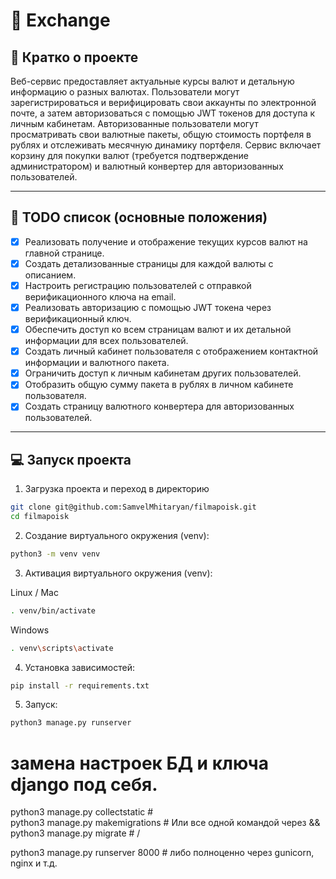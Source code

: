 # 📁 Exchange

## 📖 Кратко о проекте

Веб-сервис предоставляет актуальные курсы валют и детальную информацию о 
разных валютах. Пользователи могут зарегистрироваться и верифицировать свои 
аккаунты по электронной почте, а затем авторизоваться с помощью JWT токенов 
для доступа к личным кабинетам. Авторизованные пользователи могут просматривать
свои валютные пакеты, общую стоимость портфеля в рублях и отслеживать месячную 
динамику портфеля. Сервис включает корзину для покупки валют (требуется 
подтверждение администратором) и валютный конвертер для авторизованных пользователей.

---

## 🧾 TODO список (основные положения)

- [x] Реализовать получение и отображение текущих курсов валют на главной странице.
- [x] Создать детализованные страницы для каждой валюты с описанием.
- [x] Настроить регистрацию пользователей с отправкой верификационного ключа на email.
- [x] Реализовать авторизацию с помощью JWT токена через верификационный ключ.
- [x] Обеспечить доступ ко всем страницам валют и их детальной информации для всех пользователей.
- [x] Создать личный кабинет пользователя с отображением контактной информации и валютного пакета.
- [x] Ограничить доступ к личным кабинетам других пользователей.
- [x] Отобразить общую сумму пакета в рублях в личном кабинете пользователя.
- [x] Создать страницу валютного конвертера для авторизованных пользователей.

---


## 💻 Запуск проекта

1. Загрузка проекта и переход в директорию 

```bash
git clone git@github.com:SamvelMhitaryan/filmapoisk.git
cd filmapoisk
```

2. Создание виртуального окружения (venv): 

```bash
python3 -m venv venv
```

3. Активация виртуального окружения (venv): 

Linux / Mac
```bash
. venv/bin/activate
```

Windows
```bash
. venv\scripts\activate
```

4. Установка зависимостей: 

```bash
pip install -r requirements.txt
```

5. Запуск: 

```bash
python3 manage.py runserver
```

# замена настроек БД и ключа django под себя.

python3 manage.py collectstatic    # \
python3 manage.py makemigrations   #  Или все одной командой через &&
python3 manage.py migrate          # /

python3 manage.py runserver 8000   # либо полноценно через gunicorn, nginx и т.д.
```
